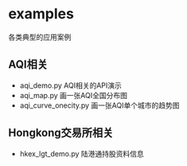 # examples

各类典型的应用案例

## AQI相关
+ aqi_demo.py AQI相关的API演示
+ aqi_map.py  画一张AQI全国分布图
+ aqi_curve_onecity.py 画一张AQI单个城市的趋势图

## Hongkong交易所相关
+ hkex_lgt_demo.py 陆港通持股资料信息


